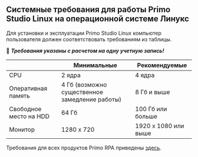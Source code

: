 ## Системные требования для работы Primo Studio Linux на операционной системе Линукс

Для установки и эксплуатации Primo Studio Linux компьютер пользователя должен соответствовать требованиям из таблицы.

:small_orange_diamond: ***Требования указаны с расчетом на одну учетную запись!***

|                         |     Минимальные     |      Рекомендуемые    |
| ----------------------- | ------------------- | ----------------------|
| CPU                     |        2 ядра       |         4 ядра        |
| Оперативная память      | 4 Гб (возможно существенное замедление работы) |  8 Гб и выше |   
| Свободное место на HDD  | 64 Гб | 100 Гб или больше |
| Монитор                 | 1280 x 720 | 1920 x 1080 или выше |


Требования для всех продуктов Primo RPA приведены [здесь](https://docs.primo-rpa.ru/primo-rpa/#sistemnye-trebovaniya).
 
